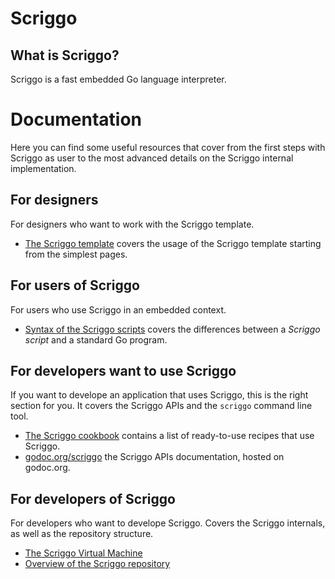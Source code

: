 # Scriggo

<!-- <img src="images/logo.png" alt="logo" style="width:70%;"> -->

## What is Scriggo?


Scriggo is a fast embedded Go language interpreter.

# Documentation

Here you can find some useful resources that cover from the first steps with Scriggo as user to the most advanced details on the Scriggo internal implementation.

## For designers

For designers who want to work with the Scriggo template.

- [The Scriggo template](/doc/users/template.md) covers the usage of the Scriggo template starting from the simplest pages.

## For users of Scriggo

For users who use Scriggo in an embedded context.

- [Syntax of the Scriggo scripts]() covers the differences between a _Scriggo script_ and a standard Go program.

## For developers want to use Scriggo

If you want to develope an application that uses Scriggo, this is the right section for you.
It covers the Scriggo APIs and the `scriggo` command line tool.

- [The Scriggo cookbook]() contains a list of ready-to-use recipes that use Scriggo.
- [godoc.org/scriggo]() the Scriggo APIs documentation, hosted on godoc.org.

## For developers of Scriggo

For developers who want to develope Scriggo.
Covers the Scriggo internals, as well as the repository structure.

- [The Scriggo Virtual Machine](/doc/developers/vm.md)
- [Overview of the Scriggo repository]()

